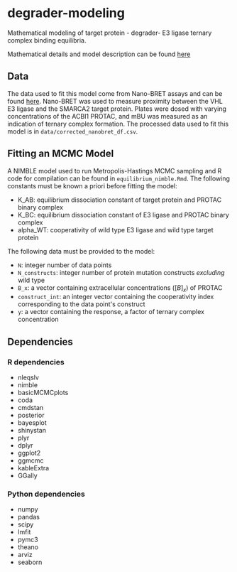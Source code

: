 # degrader-modeling
Mathematical modeling of target protein - degrader- E3 ligase ternary complex binding equilibria. 

Mathematical details and model description can be found [here](https://www.overleaf.com/read/rkzvrfxwdjbg)

## Data
The data used to fit this model come from Nano-BRET assays and can be found [here](https://vantnet.sharepoint.com/:f:/r/sites/SiliconTherapeutics/Dynamite/Shared%20Documents/Biology/2021-08-26_nanobret?csf=1&web=1&e=ZAbI3q). Nano-BRET was used to measure proximity between the VHL E3 ligase and the SMARCA2 target protein. Plates were dosed with varying concentrations of the ACBI1 PROTAC, and mBU was measured as an indication of ternary complex formation. The processed data used to fit this model is in `data/corrected_nanobret_df.csv`. 

## Fitting an MCMC Model 
A NIMBLE model used to run Metropolis-Hastings MCMC sampling and R code for compilation can be found in `equilibrium_nimble.Rmd`. The following constants must be known a priori before fitting the model:
- K_AB: equilibrium dissociation constant of target protein and PROTAC binary complex
- K_BC: equilibrium dissociation constant of E3 ligase and PROTAC binary complex
- alpha_WT: cooperativity of wild type E3 ligase and wild type target protein

The following data must be provided to the model:
- `N`: integer number of data points
- `N_constructs`: integer number of protein mutation constructs *excluding* wild type
- `B_x`: a vector containing extracellular concentrations ($[B]_x$) of PROTAC 
- `construct_int`: an integer vector containing the cooperativity index corresponding to the data point's construct
- `y`: a vector containing the response, a factor of ternary complex concentration

## Dependencies
### R dependencies
- nleqslv
- nimble
- basicMCMCplots
- coda
- cmdstan
- posterior
- bayesplot
- shinystan
- plyr
- dplyr
- ggplot2
- ggmcmc
- kableExtra
- GGally

### Python dependencies
- numpy
- pandas
- scipy
- lmfit
- pymc3
- theano
- arviz
- seaborn
